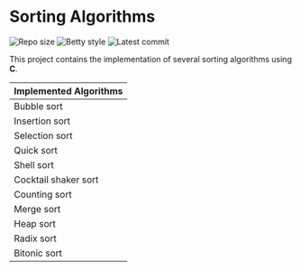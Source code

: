# Sorting Algorithms

![Repo size](https://img.shields.io/github/repo-size/B3zaleel/sorting_algorithms)
![Betty style](https://img.shields.io/badge/betty-style%20guide-purple?style=round-square)
![Latest commit](https://img.shields.io/github/last-commit/B3zaleel/sorting_algorithms/main?style=round-square)

This project contains the implementation of several sorting algorithms using __C__.

| Implemented Algorithms |
|:-|
| Bubble sort |
| Insertion sort |
| Selection sort |
| Quick sort |
| Shell sort |
| Cocktail shaker sort |
| Counting sort |
| Merge sort |
| Heap sort |
| Radix sort |
| Bitonic sort |

